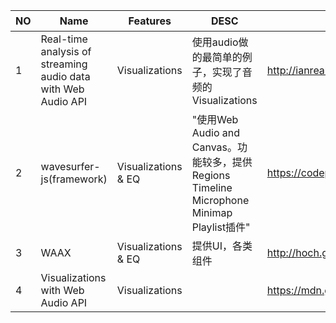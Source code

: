 ﻿|NO|Name|Features|DESC|Samples|详解|
|-|-|-|-|-|-|
|1|Real-time analysis of streaming audio data with Web Audio API|Visualizations |使用audio做的最简单的例子，实现了音频的Visualizations |http://ianreah.com/audio-visualizer-experiments/ |http://ianreah.com/2013/02/28/Real-time-analysis-of-streaming-audio-data-with-Web-Audio-API.html
2|wavesurfer-js(framework)|Visualizations & EQ|"使用Web Audio and Canvas。功能较多，提供Regions Timeline Microphone Minimap Playlist插件"|https://codepen.io/katspaugh/pen/ZQwZJo|http://wavesurfer-js.org|
3|WAAX|Visualizations & EQ|提供UI，各类组件|http://hoch.github.io/WAAX/waax/examples/noise/|http://hoch.github.io/WAAX/| 
4|Visualizations with Web Audio API|Visualizations ||https://mdn.github.io/voice-change-o-matic/|https://developer.mozilla.org/en-US/docs/Web/API/Web_Audio_API/Visualizations_with_Web_Audio_API|